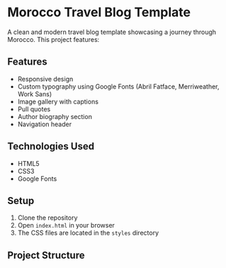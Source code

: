# Morocco Travel Blog Template

A clean and modern travel blog template showcasing a journey through Morocco. This project features:

## Features
- Responsive design
- Custom typography using Google Fonts (Abril Fatface, Merriweather, Work Sans)
- Image gallery with captions
- Pull quotes
- Author biography section
- Navigation header

## Technologies Used
- HTML5
- CSS3
- Google Fonts

## Setup
1. Clone the repository
2. Open `index.html` in your browser
3. The CSS files are located in the `styles` directory

## Project Structure